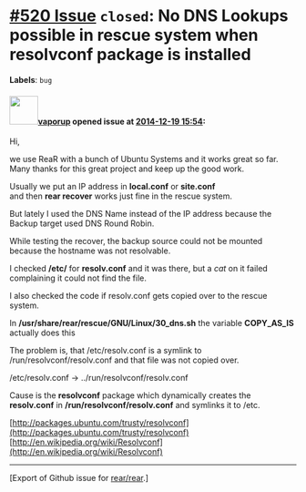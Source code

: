 [\#520 Issue](https://github.com/rear/rear/issues/520) `closed`: No DNS Lookups possible in rescue system when resolvconf package is installed
==============================================================================================================================================

**Labels**: `bug`

#### <img src="https://avatars.githubusercontent.com/u/2084128?u=9484bb9d5de3684ac938d10f04327381e461e5db&v=4" width="50">[vaporup](https://github.com/vaporup) opened issue at [2014-12-19 15:54](https://github.com/rear/rear/issues/520):

Hi,

we use ReaR with a bunch of Ubuntu Systems and it works great so far.  
Many thanks for this great project and keep up the good work.

Usually we put an IP address in **local.conf** or **site.conf**  
and then **rear recover** works just fine in the rescue system.

But lately I used the DNS Name instead of the IP address because the
Backup target used DNS Round Robin.

While testing the recover, the backup source could not be mounted
because the hostname was not resolvable.

I checked **/etc/** for **resolv.conf** and it was there, but a *cat* on
it failed complaining it could not find the file.

I also checked the code if resolv.conf gets copied over to the rescue
system.

In **/usr/share/rear/rescue/GNU/Linux/30\_dns.sh** the variable
**COPY\_AS\_IS** actually does this

The problem is, that /etc/resolv.conf is a symlink to
/run/resolvconf/resolv.conf and that file was not copied over.

/etc/resolv.conf -&gt; ../run/resolvconf/resolv.conf

Cause is the **resolvconf** package which dynamically creates the
**resolv.conf** in **/run/resolvconf/resolv.conf** and symlinks it to
/etc.

[http://packages.ubuntu.com/trusty/resolvconf](http://packages.ubuntu.com/trusty/resolvconf)  
[http://en.wikipedia.org/wiki/Resolvconf](http://en.wikipedia.org/wiki/Resolvconf)

------------------------------------------------------------------------

\[Export of Github issue for
[rear/rear](https://github.com/rear/rear).\]
